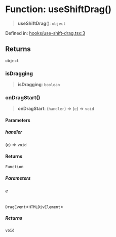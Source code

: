 # Function: useShiftDrag()

> **useShiftDrag**(): `object`

Defined in: [hooks/use-shift-drag.tsx:3](https://github.com/GeoDaCenter/openassistant/blob/95db62ddd98ea06cccc7750f9f0e37556d8bf20e/packages/common/src/hooks/use-shift-drag.tsx#L3)

## Returns

`object`

### isDragging

> **isDragging**: `boolean`

### onDragStart()

> **onDragStart**: (`handler`) => (`e`) => `void`

#### Parameters

##### handler

(`e`) => `void`

#### Returns

`Function`

##### Parameters

###### e

`DragEvent`\<`HTMLDivElement`\>

##### Returns

`void`
